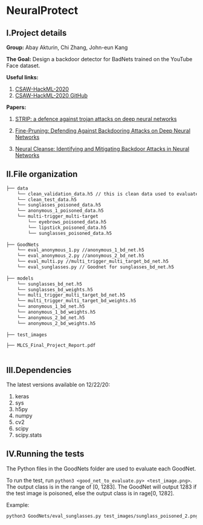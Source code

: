 # NeuralProtect

## I.Project details

**Group:** Abay Akturin, Chi Zhang, John-eun Kang

**The Goal:** Design a backdoor detector for BadNets trained on the YouTube Face dataset.

**Useful links:**

1.   [CSAW-HackML-2020 ](https://www.csaw.io/hackml)
2.   [CSAW-HackML-2020 GitHub](https://github.com/csaw-hackml/CSAW-HackML-2020)

**Papers:**
1.   [STRIP: a defence against trojan attacks on deep neural networks](https://arxiv-org.proxy.library.nyu.edu/pdf/1902.06531.pdf)

2.   [Fine-Pruning: Defending Against Backdooring Attacks
on Deep Neural Networks
](https://arxiv.org/pdf/1805.12185.pdf)

3. [Neural Cleanse: Identifying and Mitigating
Backdoor Attacks in Neural Networks
](https://people.cs.uchicago.edu/~ravenben/publications/pdf/backdoor-sp19.pdf)

## II.File organization
```bash
├── data 
    └── clean_validation_data.h5 // this is clean data used to evaluate the BadNet and design the backdoor defense
    └── clean_test_data.h5
    └── sunglasses_poisoned_data.h5
    └── anonymous_1_poisoned_data.h5
    └── multi-trigger_multi-target
        └── eyebrows_poisoned_data.h5
        └── lipstick_poisoned_data.h5
        └── sunglasses_poisoned_data.h5
        
├── GoodNets
    └── eval_anonymous_1.py //anonymous_1_bd_net.h5
    └── eval_anonymous_2.py //anonymous_2_bd_net.h5
    └── eval_multi.py //multi_trigger_multi_target_bd_net.h5
    └── eval_sunglasses.py // Goodnet for sunglasses_bd_net.h5
        
├── models
    └── sunglasses_bd_net.h5
    └── sunglasses_bd_weights.h5
    └── multi_trigger_multi_target_bd_net.h5
    └── multi_trigger_multi_target_bd_weights.h5
    └── anonymous_1_bd_net.h5
    └── anonymous_1_bd_weights.h5
    └── anonymous_2_bd_net.h5
    └── anonymous_2_bd_weights.h5
    
├── test_images   

├── MLCS_Final_Project_Report.pdf
     
```


## III.Dependencies 

The latest versions available on 12/22/20:
1. keras <br>
2. sys <br>
3. h5py<br>
4. numpy<br>
5. cv2<br>
6. scipy<br>
7. scipy.stats


## IV.Running the tests
The Python files in the GoodNets folder are used to evaluate each GoodNet. 

To run the test, run ``` python3 <good_net_to_evaluate.py> <test_image.png> ```.
The output class is in the range of [0, 1283]. The GoodNet will output 1283 if the test image is poisoned, else the output class is in rage[0, 1282].

Example:
```bash
python3 GoodNets/eval_sunglasses.py test_images/sunglass_poisoned_2.png
```
